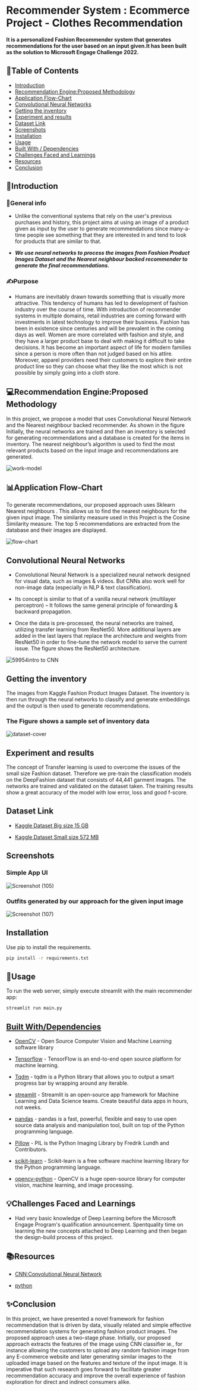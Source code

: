 
# Recommender System : Ecommerce Project - Clothes Recommendation

**It is a personalized Fashion Recommender system that generates recommendations for the user based on an input given.It has been built as the solution to Microsoft Engage Challenge 2022.**

## 📌Table of Contents
* [Introduction](#introduction)
* [Recommendation Engine:Proposed Methodology](#recommendation-engine:Proposed-methodology)
* [Application Flow-Chart](#Application-Flow-Chart)
* [Convolutional Neural Networks](#convolutional-neural-networks)
* [Getting the inventory](#getting-the-inventory)
* [Experiment and results](#Experiment-and-results)
* [Dataset Link](#dataset-link)
* [Screenshots](#screenshots)
* [Installation](#installation)
* [Usage](#usage)
* [Built With / Dependencies](#dependencies)
* [Challenges Faced and Learnings](#challenges-faced-and-learnings)
* [Resources](#resources)
* [Conclusion](#conclusion)
<!-- * [License](#license) -->



## 🚀Introduction

### 🎉General info 

- Unlike the conventional systems that rely on the user's previous purchases and history, this project aims at using an image of a product given as input by the user to generate recommendations since many-a-time people see something that they are interested in and tend to look for products that are similar to that.

-  **_We use neural networks to process the images from Fashion Product Images Dataset and the Nearest neighbour backed recommender to generate the final recommendations._**


### ✍Purpose

- Humans are inevitably drawn towards something that is visually more attractive. This tendency of humans has led to development of fashion industry over the course of time. With introduction of recommender systems in multiple domains, retail industries are coming forward with investments in latest technology to improve their business. Fashion has been in existence since centuries and will be prevalent in the coming days as well. Women are more correlated with fashion and style, and they have a larger product base to deal with making it difficult to take decisions. It has become an important aspect of life for modern families since a person is more often than not judged based on his attire. Moreover, apparel providers need their customers to explore their entire product line so they can choose what they like the most which is not possible by simply going into a cloth store.




##   💻Recommendation Engine:Proposed Methodology 

In this project, we propose a model that uses Convolutional Neural Network and the Nearest 
neighbour backed recommender. As shown in the figure Initially, the neural networks are trained and then 
an inventory is selected for generating recommendations and a database is created for the items in 
inventory. The nearest neighbour’s algorithm is used to find the most relevant products based on the 
input image and recommendations are generated.

![work-model](https://user-images.githubusercontent.com/89743011/170476738-cdfcd048-8bfd-450c-ad58-20ec025d5b7c.png)


## 📊Application Flow-Chart


To generate recommendations, our proposed approach uses Sklearn Nearest neighbours . This allows us to find the nearest neighbours for the 
given input image. The similarity measure used in this Project is the Cosine Similarity measure. The top 5 
recommendations are extracted from the database and their images are displayed.

![flow-chart](https://user-images.githubusercontent.com/89743011/170476148-5c472690-675b-4907-91c4-9b9804668f6f.png)


## Convolutional Neural Networks

- Convolutional Neural Network is a specialized neural network designed for visual data, such as images & videos. But CNNs also work well for non-image data (especially in NLP & text classification).
- Its concept is similar to that of a vanilla neural network (multilayer perceptron) – It follows the same general principle of forwarding & backward propagation.
  
- Once the data is pre-processed, the neural networks are trained, utilizing transfer learning 
  from ResNet50. More additional layers are added in the last layers that replace the architecture and 
  weights from ResNet50 in order to fine-tune the network model to serve the current issue. The figure
  shows the ResNet50 architecture.



![59954intro to CNN](https://user-images.githubusercontent.com/89743011/170827497-76197e3a-e1b7-4e69-b809-9d6d076100f0.jpg)



## Getting the inventory

The images from Kaggle Fashion Product Images Dataset. The 
inventory is then run through the neural networks to classify and generate embeddings and the output 
is then used to generate recommendations. 

### The Figure shows a sample set of inventory data

![dataset-cover](https://user-images.githubusercontent.com/89743011/170478150-9204c659-06a4-48bf-8420-5fee02a3c4d3.png)



## Experiment and results

The concept of Transfer learning is used to overcome the issues of the small size Fashion dataset. 
Therefore we pre-train the classification models on the DeepFashion dataset that consists of 44,441
garment images. The networks are trained and validated on the dataset taken. The training results 
show a great accuracy of the model with low error, loss and good f-score.




## Dataset Link

 - [Kaggle Dataset Big size 15 GB](https://www.kaggle.com/datasets/paramaggarwal/fashion-product-images-dataset)

 - [Kaggle Dataset Small size 572 MB](https://www.kaggle.com/datasets/paramaggarwal/fashion-product-images-small)




## Screenshots

### Simple App UI

![Screenshot (105)](https://user-images.githubusercontent.com/89743011/170464439-56930532-6d7b-4649-b009-09eebfa5a75b.png)


### Outfits generated by our approach for the given input image

![Screenshot (107)](https://user-images.githubusercontent.com/89743011/170464638-15a88b15-fd4c-4ac6-9be5-13a72b0b31a1.png)




## Installation

Use pip to install the requirements.

~~~bash
pip install -r requirements.txt
~~~




## 📖Usage

To run the web server, simply execute streamlit with the main recommender app:

```bash
streamlit run main.py
```




## [Built With/Dependencies](dependencies)

- [OpenCV]() - Open Source Computer Vision and Machine Learning software library
 
- [Tensorflow]() - TensorFlow is an end-to-end open source platform for machine learning.

- [Tqdm]() - tqdm is a Python library that allows you to output a smart progress bar by wrapping around any iterable.

- [streamlit]() - Streamlit is an open-source app framework for Machine Learning and Data Science teams. Create beautiful data apps in hours, not weeks.

- [pandas]() - pandas is a fast, powerful, flexible and easy to use open source data analysis and manipulation tool, built on top of the Python programming language.

- [Pillow]() - PIL is the Python Imaging Library by Fredrik Lundh and Contributors.

- [scikit-learn]() - Scikit-learn is a free software machine learning library for the Python programming language.

- [opencv-python]() - OpenCV is a huge open-source library for computer vision, machine learning, and image processing.



## 💡Challenges Faced and Learnings

- Had very basic knowledge of  Deep Learning before the Microsoft Engage Program's qualification announcement. Spentquality time on learning the new concepts attached to Deep Learning and then began the design-build process of this project.



## 📚Resources


 - [CNN:Convolutional Neural Network](https://www.google.com/url?sa=i&url=https%3A%2F%2Fwww.analyticsvidhya.com%2Fblog%2F2022%2F01%2Fconvolutional-neural-network-an-overview%2F&psig=AOvVaw17iUbKlnmXbO9mjLRJ52Tk&ust=1653830434872000&source=images&cd=vfe&ved=0CAwQjRxqFwoTCODLsNOkgvgCFQAAAAAdAAAAABAK)

 - [python](https://www.pythoncheatsheet.org/)
 
 
 
## ✨Conclusion

In this project, we have presented a novel framework for fashion recommendation that is driven by data, 
visually related and simple effective recommendation systems for generating fashion product images. 
The proposed approach uses a two-stage phase. Initially, our proposed approach extracts the features 
of the image using CNN classifier ie., for instance allowing the customers to upload any random 
fashion image from any E-commerce website and later generating similar images to the uploaded image 
based on the features and texture of the input image. It is imperative that such research goes forward 
to facilitate greater recommendation accuracy and improve the overall experience of fashion 
exploration for direct and indirect consumers alike.

